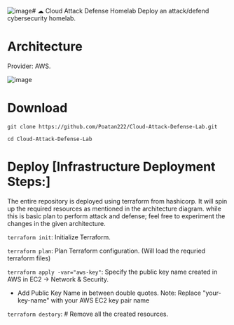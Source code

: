 ![image](https://github.com/user-attachments/assets/22df2856-b697-4964-8c36-31d3dc6d6bf5)# ☁ Cloud Attack Defense Homelab
Deploy an attack/defend cybersecurity homelab.

# Architecture 
Provider: AWS.

![image](https://github.com/user-attachments/assets/0b106b94-6f84-4845-b1f8-a651f5010828)


# Download 
`git clone https://github.com/Poatan222/Cloud-Attack-Defense-Lab.git`

`cd Cloud-Attack-Defense-Lab`

# Deploy [Infrastructure Deployment Steps:]

The entire repository is deployed using terraform from hashicorp. It will spin up the required resources as mentioned in the architecture diagram. while this is basic plan to perform attack and defense; feel free to experiment the changes in the given architecture. 

`terraform init`: Initialize Terraform.

`terraform plan`: Plan Terraform configuration. (Will load the requried terraform files)

`terraform apply -var="aws-key"`: Specify the public key name created in AWS in EC2 -> Network & Security.
- Add Public Key Name in between double quotes.
Note: Replace "your-key-name" with your AWS EC2 key pair name

`terraform destory`: # Remove all the created resources.
